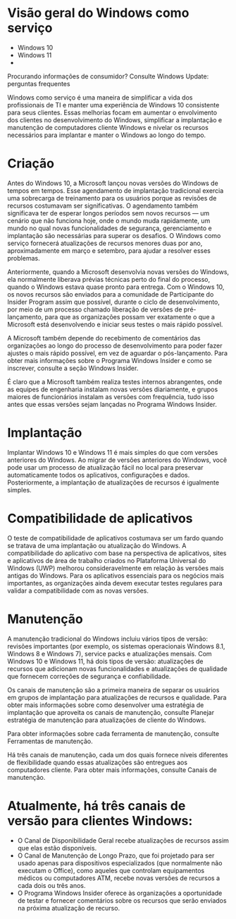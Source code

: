 # Visão geral do Windows como serviço

- Windows 10
- Windows 11
- 
Procurando informações de consumidor? Consulte Windows Update: perguntas frequentes

Windows como serviço é uma maneira de simplificar a vida dos profissionais de TI e manter uma experiência de Windows 10 consistente para seus clientes. Essas melhorias focam em aumentar o envolvimento dos clientes no desenvolvimento do Windows, simplificar a implantação e manutenção de computadores cliente Windows e nivelar os recursos necessários para implantar e manter o Windows ao longo do tempo.

# Criação
Antes do Windows 10, a Microsoft lançou novas versões do Windows de tempos em tempos. Esse agendamento de implantação tradicional exercia uma sobrecarga de treinamento para os usuários porque as revisões de recursos costumavam ser significativas. O agendamento também significava ter de esperar longos períodos sem novos recursos — um cenário que não funciona hoje, onde o mundo muda rapidamente, um mundo no qual novas funcionalidades de segurança, gerenciamento e implantação são necessárias para superar os desafios. O Windows como serviço fornecerá atualizações de recursos menores duas por ano, aproximadamente em março e setembro, para ajudar a resolver esses problemas.

Anteriormente, quando a Microsoft desenvolvia novas versões do Windows, ela normalmente liberava prévias técnicas perto do final do processo, quando o Windows estava quase pronto para entrega. Com o Windows 10, os novos recursos são enviados para a comunidade de Participante do Insider Program assim que possível, durante o ciclo de desenvolvimento, por meio de um processo chamado liberação de versões de pré-lançamento, para que as organizações possam ver exatamente o que a Microsoft está desenvolvendo e iniciar seus testes o mais rápido possível.

A Microsoft também depende do recebimento de comentários das organizações ao longo do processo de desenvolvimento para poder fazer ajustes o mais rápido possível, em vez de aguardar o pós-lançamento. Para obter mais informações sobre o Programa Windows Insider e como se inscrever, consulte a seção Windows Insider.

É claro que a Microsoft também realiza testes internos abrangentes, onde as equipes de engenharia instalam novas versões diariamente, e grupos maiores de funcionários instalam as versões com frequência, tudo isso antes que essas versões sejam lançadas no Programa Windows Insider.

# Implantação
Implantar Windows 10 e Windows 11 é mais simples do que com versões anteriores do Windows. Ao migrar de versões anteriores do Windows, você pode usar um processo de atualização fácil no local para preservar automaticamente todos os aplicativos, configurações e dados. Posteriormente, a implantação de atualizações de recursos é igualmente simples.

# Compatibilidade de aplicativos
O teste de compatibilidade de aplicativos costumava ser um fardo quando se tratava de uma implantação ou atualização do Windows. A compatibilidade do aplicativo com base na perspectiva de aplicativos, sites e aplicativos de área de trabalho criados no Plataforma Universal do Windows (UWP) melhorou consideravelmente em relação às versões mais antigas do Windows. Para os aplicativos essenciais para os negócios mais importantes, as organizações ainda devem executar testes regulares para validar a compatibilidade com as novas versões.

# Manutenção
A manutenção tradicional do Windows incluiu vários tipos de versão: revisões importantes (por exemplo, os sistemas operacionais Windows 8.1, Windows 8 e Windows 7), service packs e atualizações mensais. Com Windows 10 e Windows 11, há dois tipos de versão: atualizações de recursos que adicionam novas funcionalidades e atualizações de qualidade que fornecem correções de segurança e confiabilidade.

Os canais de manutenção são a primeira maneira de separar os usuários em grupos de implantação para atualizações de recursos e qualidade. Para obter mais informações sobre como desenvolver uma estratégia de implantação que aproveita os canais de manutenção, consulte Planejar estratégia de manutenção para atualizações de cliente do Windows.

Para obter informações sobre cada ferramenta de manutenção, consulte Ferramentas de manutenção.

Há três canais de manutenção, cada um dos quais fornece níveis diferentes de flexibilidade quando essas atualizações são entregues aos computadores cliente. Para obter mais informações, consulte Canais de manutenção.

# Atualmente, há três canais de versão para clientes Windows:

- O Canal de Disponibilidade Geral recebe atualizações de recursos assim que elas estão disponíveis.
- O Canal de Manutenção de Longo Prazo, que foi projetado para ser usado apenas para dispositivos especializados (que normalmente não executam o Office), como aqueles que controlam equipamentos médicos ou computadores ATM, recebe novas versões de recursos a cada dois ou três anos.
- O Programa Windows Insider oferece às organizações a oportunidade de testar e fornecer comentários sobre os recursos que serão enviados na próxima atualização de recurso.

